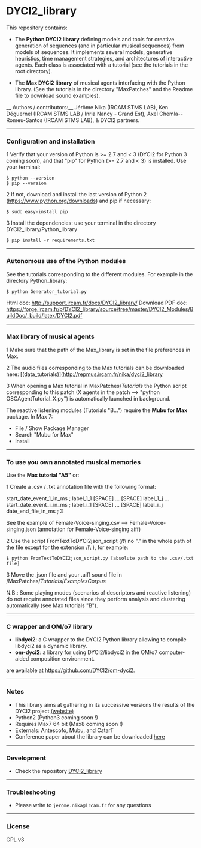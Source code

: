 # DYCI2_library

This repository contains: 
* The __Python DYCI2 library__ defining models and tools for creative generation of sequences (and in particular musical sequences) from models of sequences. It implements several models, generative heuristics, time management strategies, and architectures of interactive agents. Each class is associated with a tutorial (see the tutorials in the root directory).

* The __Max DYCI2 library__ of musical agents interfacing with the Python library. (See the tutorials in the directory "MaxPatches" and the Readme file to download sound examples).

__ Authors / contributors:__ Jérôme Nika (IRCAM STMS LAB), Ken Déguernel (IRCAM STMS LAB / Inria Nancy - Grand Est), Axel Chemla--Romeu-Santos (IRCAM STMS LAB), & DYCI2 partners. 

------
### Configuration and installation

1 Verify that your version of Python is >= 2.7 and < 3 (DYCI2 for Python 3 coming soon), and that "pip" for Python (>= 2.7 and < 3) is installed. 
Use your terminal:      
    
    $ python --version
    $ pip --version

2 If not, download and install the last version of Python 2 (https://www.python.org/downloads) and pip if necessary: 
	
	$ sudo easy-install pip

3 Install the dependencies: use your terminal in the directory DYCI2_library/Python_library

    $ pip install -r requirements.txt


------
### Autonomous use of the Python modules

See the tutorials corresponding to the different modules. For example in the directory Python_library:

	$ python Generator_tutorial.py

Html doc: http://support.ircam.fr/docs/DYCI2_library/
Download PDF doc: https://forge.ircam.fr/p/DYCI2_library/source/tree/master/DYCI2_Modules/BuildDoc/_build/latex/DYCI2.pdf

------
### Max library of musical agents

1 Make sure that the path of the Max_library is set in the file preferences in Max.

2 The audio files corresponding to the Max tutorials can be downloaded here: [(data_tutorials)](http://repmus.ircam.fr/nika/dyci2_library 

3 When opening a Max tutorial in MaxPatches/_Tutorials_ the Python script corresponding to this patch (X agents in the patch --> "python OSCAgentTutorial_X.py") is automatically launched in background.

The reactive listening modules (Tutorials "B...") require the __Mubu for Max__ package. In Max 7:

* File / Show Package Manager
* Search "Mubu for Max"
* Install

------
### To use you own annotated musical memories

Use the __Max tutorial "A5"__ or:

1 Create a .csv / .txt annotation file with the following format:

start_date_event_1_in_ms ; label_1_1 [SPACE] ... [SPACE] label_1_j
...
start_date_event_i_in_ms ; label_i_1 [SPACE] ... [SPACE] label_i_j
date_end_file_in_ms ; X

See the example of Female-Voice-singing.csv --> Female-Voice-singing.json (annotation for Female-Voice-singing.aiff)

2 Use the script FromTextToDYCI2json_script (/!\ no "." in the whole path of the file except for the extension /!\ ), for example:

	$ python FromTextToDYCI2json_script.py [absolute path to the .csv/.txt file]

3 Move the .json file and your .aiff sound file in /MaxPatches/_Tutorials_/_ExamplesCorpus_

N.B.: Some playing modes (scenarios of descriptors and reactive listening) do not require annotated files since they perform analysis and clustering automatically (see Max tutorials "B"). 

------
### C wrapper and OM/o7 library
* __libdyci2__: a C wrapper to the DYCI2 Python library allowing to compile libdyci2 as a dynamic library.
* __om-dyci2__: a library for using DYCI2/libdyci2 in the OM/o7 computer-aided composition environment.

are available at https://github.com/DYCI2/om-dyci2. 

------
### Notes
-  This library aims at gathering in its successive versions the results of the DYCI2 project [(website)](http://repmus.ircam.fr/dyci2/home) 
-  Python2 (Python3 coming soon !)
-  Requires Max7 64 bit (Max8 coming soon !)
-  Externals: Antescofo, Mubu, and CatarT
-  Conference paper about the library can be downloaded [here](https://hal.archives-ouvertes.fr/hal-01583089/document)

------
### Development
- Check the repository [DYCI2_library](https://forge.ircam.fr/p/DYCI2_library/)

------
### Troubleshooting
- Please write to `jerome.nika@ircam.fr` for any questions

------
### License
GPL v3
